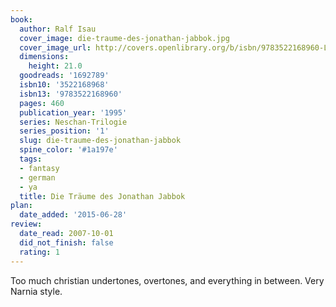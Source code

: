 ```yaml
---
book:
  author: Ralf Isau
  cover_image: die-traume-des-jonathan-jabbok.jpg
  cover_image_url: http://covers.openlibrary.org/b/isbn/9783522168960-L.jpg
  dimensions:
    height: 21.0
  goodreads: '1692789'
  isbn10: '3522168968'
  isbn13: '9783522168960'
  pages: 460
  publication_year: '1995'
  series: Neschan-Trilogie
  series_position: '1'
  slug: die-traume-des-jonathan-jabbok
  spine_color: '#1a197e'
  tags:
  - fantasy
  - german
  - ya
  title: Die Träume des Jonathan Jabbok
plan:
  date_added: '2015-06-28'
review:
  date_read: 2007-10-01
  did_not_finish: false
  rating: 1
---
```


Too much christian undertones, overtones, and everything in between. Very Narnia style.
